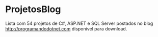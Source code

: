 # ProjetosBlog
Lista com 54 projetos de C#, ASP.NET e SQL Server postados no blog http://programandodotnet.com disponível para download.
